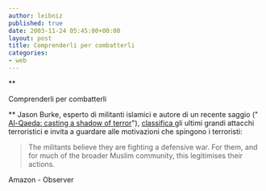 ```yaml
---
author: leibniz
published: true
date: 2003-11-24 05:45:00+00:00
layout: post
title: Comprenderli per combatterli 
categories:
- web
---
```


**

Comprenderli per combatterli   


**   Jason Burke, esperto di militanti islamici e autore di un recente saggio (" [ Al-Qaeda: casting a shadow of terror](http://www.amazon.com/exec/obidos/tg/detail/-/1850433968/qid=1069627387/sr=1-1/ref=sr_1_1/102-7611253-5268150?v=glance&s=books)"),  [ classifica ](http://observer.guardian.co.uk/comment/story/0,6903,1091308,00.html)gli ultimi grandi attacchi terroristici e invita a guardare alle motivazioni che spingono i terroristi: 

>  
> 
>   The militants believe they are fighting a defensive war. For them, and for much of the broader Muslim community, this legitimises their actions.

Amazon - Observer
